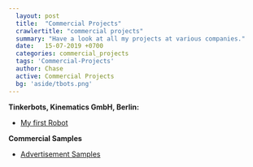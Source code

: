 ```yaml
---
  layout: post
  title:  "Commercial Projects"
  crawlertitle: "commercial projects"
  summary: "Have a look at all my projects at various companies."
  date:   15-07-2019 +0700
  categories: commercial_projects
  tags: 'Commercial-Projects'
  author: Chase
  active: Commercial Projects
  bg: 'aside/tbots.png'
---
```


  **Tinkerbots, Kinematics GmbH, Berlin:**
  * [My first Robot](https://chasethehunter.github.io/uni_projects/my-first-robot/)
 
  **Commercial Samples**
  * [Advertisement Samples](https://chasethehunter.github.io/commercial_projects/commercial-samples/)

